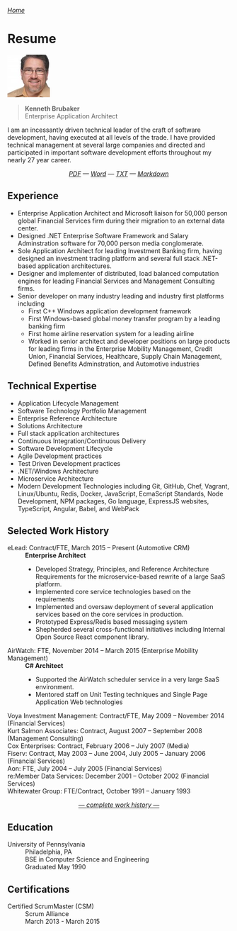 <!-- markdownlint-disable first-line-h1 -->

*[Home](..)*

# Resume

![Profile Picture](../assets/AvatarSmall.jpeg)

> **Kenneth Brubaker**<br>
> Enterprise Application Architect

I am an incessantly driven technical leader of the craft of software
development, having executed at all levels of the trade. I have provided
technical management at several large companies and directed and
participated in important software development efforts throughout my
nearly 27 year career.

<!-- markdownlint-disable line-length -->

<p align="center">
<i><a href="./kenbrubaker.pdf">PDF</a> —
<a href="./kenbrubaker.docx">Word</a> —
<a href="./kenbrubaker.txt">TXT</a> —
<a href="https://github.com/clavecoder/clavecoder.github.io/raw/master/resume/KENBRUBAKER.md">Markdown</a></i>
</p>

<!-- markdownlint-enable line-length -->

## Experience

- Enterprise Application Architect and Microsoft liaison for 50,000
  person global Financial Services firm during their migration to an
  external data center.
- Designed .NET Enterprise Software Framework and Salary Adminstration
  software for 70,000 person media conglomerate.
- Sole Application Architect for leading Investment Banking firm,
  having designed an investment trading platform and several full stack
  .NET-based application architectures.
- Designer and implementer of distributed, load balanced computation
  engines for leading Financial Services and Management Consulting firms.
- Senior developer on many industry leading and industry first platforms
  including
  - First C++ Windows application development framework
  - First Windows-based global money transfer program by a leading
    banking firm
  - First home airline reservation system for a leading airline
  - Worked in senior architect and developer positions on large products
    for leading firms in the Enterprise Mobility Management, Credit
    Union, Financial Services, Healthcare, Supply Chain Management,
    Defined Benefits Adminstration, and Automotive industries

## Technical Expertise

- Application Lifecycle Management
- Software Technology Portfolio Management
- Enterprise Reference Architecture
- Solutions Architecture
- Full stack application architectures
- Continuous Integration/Continuous Delivery
- Software Development Lifecycle
- Agile Development practices
- Test Driven Development practices
- .NET/Windows Architecture
- Microservice Architecture
- Modern Development Technologies including Git, GitHub, Chef, Vagrant,
  Linux/Ubuntu, Redis, Docker, JavaScript, EcmaScript Standards, Node
  Development, NPM packages, Go language, ExpressJS websites, TypeScript,
  Angular, Babel, and WebPack

## Selected Work History

<dl>
  <dt>eLead: Contract/FTE, March 2015 – Present (Automotive CRM)</dt>
  <dd><b>Enterprise Architect</b>
      <ul>
        <li>Developed Strategy, Principles, and Reference Architecture
            Requirements for the microservice-based rewrite of a large
            SaaS platform.</li>
        <li>Implemented core service technologies based on the requirements</li>
        <li>Implemented and oversaw deployment of several application
            services based on the core services in production.</li>
        <li>Prototyped Express/Redis based messaging system</li>
        <li>Shepherded several cross-functional initiatives including
            Internal Open Source React component library.</li>
      </ul>
  </dd>
  <dt>AirWatch: FTE, November 2014 – March 2015 (Enterprise Mobility Management)</dt>
  <dd><b>C# Architect</b>
      <ul>
        <li>Supported the AirWatch scheduler service in a very large
            SaaS environment.</li>
        <li>Mentored staff on Unit Testing techniques and Single Page
            Application Web technologies</li>
      </ul>
  </dd>
  <dt>Voya Investment Management: Contract/FTE, May 2009 – November 2014
      (Financial Services)</dt>
  <dd></dd>
  <dt>Kurt Salmon Associates: Contract, August 2007 – September 2008
      (Management Consulting)</dt>
  <dd></dd>
  <dt>Cox Enterprises: Contract, February 2006 – July 2007 (Media)</dt>
  <dd></dd>
  <dt>Fiserv: Contract, May 2003 – June 2004, July 2005 – January 2006
      (Financial Services)</dt>
  <dd></dd>
  <dt>Aon: FTE, July 2004 – July 2005 (Financial Services)</dt>
  <dd></dd>
  <dt>re:Member Data Services: December 2001 – October 2002 (Financial Services)</dt>
  <dd></dd>
  <dt>Whitewater Group: FTE/Contract, October 1991 – January 1993</dt>
  <dd></dd>
</dl>

<p align="center"><i><a href="./kenbrubaker.pdf">
   — complete work history —</a></i></p>

## Education

<dl>
  <dt>University of Pennsylvania</dt>
  <dd>Philadelphia, PA<br>
      BSE in Computer Science and Engineering<br>
      Graduated May 1990</dd>
</dl>

## Certifications

<dl>
  <dt>Certified ScrumMaster (CSM)</dt>
  <dd>Scrum Alliance<br>
      March 2013 - March 2015</dd>
</dl>



